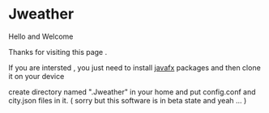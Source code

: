 # Jweather

Hello and Welcome 

Thanks for visiting this page .


If you are intersted , you just need to install <a href="https://openjfx.io/" >javafx</a> packages and then clone it on your device 

create directory named ".Jweather" in your home and put config.conf and city.json files in it. ( sorry but this software is in beta state and yeah ... )


